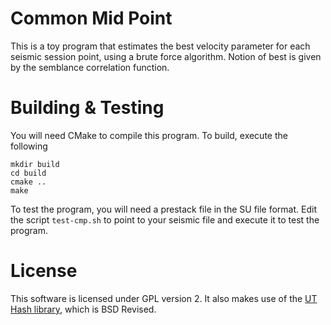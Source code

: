 # Common Mid Point

This is a toy program that estimates the best velocity parameter for each
seismic session point, using a brute force algorithm. Notion of best is given
by the semblance correlation function.

# Building & Testing

You will need CMake to compile this program. To build, execute the following

    mkdir build
    cd build
    cmake ..
    make

To test the program, you will need a prestack file in the SU file format.  Edit
the script `test-cmp.sh` to point to your seismic file and execute it to test
the program.

# License

This software is licensed under GPL version 2. It also makes use of the [UT
Hash library](https://troydhanson.github.io/uthash/), which is BSD Revised.
